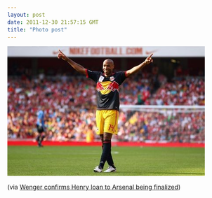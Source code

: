 ```yaml
---
layout: post
date: 2011-12-30 21:57:15 GMT
title: "Photo post"
---
```

![travisj](/images/99114d36cf209df4b9fa13fcf490d7e1e4874640b548622c7e48117591e8e26f.jpg)

<p>(via <a href="http://feedproxy.google.com/~r/SoccerByIves/~3/UCnOq9jdI7E/wenger-confirms-henry-loan-to-arsenal-being-finalized.html">Wenger confirms Henry loan to Arsenal being finalized</a>)</p> 